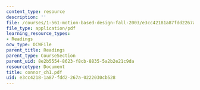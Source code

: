 ```yaml
---
content_type: resource
description: ''
file: /courses/1-561-motion-based-design-fall-2003/e3cc42181a87fdd2267a0222030cb528_connor_ch1.pdf
file_type: application/pdf
learning_resource_types:
- Readings
ocw_type: OCWFile
parent_title: Readings
parent_type: CourseSection
parent_uid: 8e2b5554-8623-f8cb-8835-5a2b2e21c9da
resourcetype: Document
title: connor_ch1.pdf
uid: e3cc4218-1a87-fdd2-267a-0222030cb528
---
```

